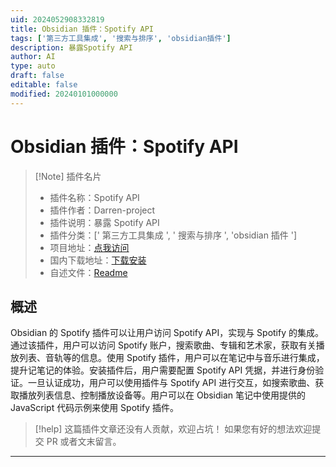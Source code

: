 ```yaml
---
uid: 2024052908332819
title: Obsidian 插件：Spotify API
tags: ['第三方工具集成', '搜索与排序', 'obsidian插件']
description: 暴露Spotify API
author: AI
type: auto
draft: false
editable: false
modified: 20240101000000
---
```


# Obsidian 插件：Spotify API

> [!Note] 插件名片
> - 插件名称：Spotify API
> - 插件作者：Darren-project
> - 插件说明：暴露 Spotify API
> - 插件分类：[' 第三方工具集成 ', ' 搜索与排序 ', 'obsidian 插件 ']
> - 项目地址：[点我访问](https://github.com/Darren-project/obsidian-spotify)
> - 国内下载地址：[下载安装](https://pkmer.cn/products/plugin/pluginMarket/?spotify-api)
> - 自述文件：[Readme](https://ghproxy.net/https://raw.githubusercontent.com/Darren-project/obsidian-spotify/main/README.md)

## 概述

Obsidian 的 Spotify 插件可以让用户访问 Spotify API，实现与 Spotify 的集成。通过该插件，用户可以访问 Spotify 账户，搜索歌曲、专辑和艺术家，获取有关播放列表、音轨等的信息。使用 Spotify 插件，用户可以在笔记中与音乐进行集成，提升记笔记的体验。安装插件后，用户需要配置 Spotify API 凭据，并进行身份验证。一旦认证成功，用户可以使用插件与 Spotify API 进行交互，如搜索歌曲、获取播放列表信息、控制播放设备等。用户可以在 Obsidian 笔记中使用提供的 JavaScript 代码示例来使用 Spotify 插件。

> [!help]
> 这篇插件文章还没有人贡献，欢迎占坑！
> 如果您有好的想法欢迎提交 PR 或者文末留言。

---



